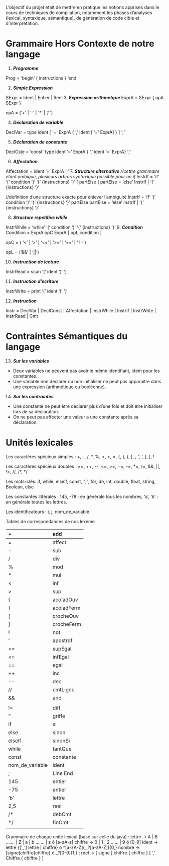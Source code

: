 
L’objectif du projet était de mettre en pratique les notions apprises dans le cours de techniques de compilation, notamment les phases d’analyses (lexical, syntaxique, sémantique), de génération de code cible et d'interprétation.


# **Grammaire Hors Contexte de notre langage** 

1. ***Programme*** 

Prog = ‘begin’ { instructions } ‘end’ 

2. ***Simple Expression*** 

SExpr = Ident | Entier | Reel 
3. ***Expression arithmetque*** 
ExprA = SExpr { opA SExpr } 

opA = (‘+’ | ‘-‘ | ‘\*’ | ‘/ ‘) 

4. ***Déclaration de variable*** 

DeclVar = type ident [ ‘=’ ExprA { ‘,’ ident [ ‘=’ ExprA] } ] ‘;’ 

5. ***Déclaration de constante*** 

DeclCste = ‘const’ type ident  ‘=’ ExprA { ‘,’ ident ‘=’ ExprA} ‘;’ 

6. ***Affectation*** 

Affectation = ident ‘=’ ExprA ‘;’ 
7. ***Structure alternative*** 
*//cettre grammaire etant ambigue, plusieurs arbres syntaxique possible pour un if* InstrIf = ‘if’ ‘(‘ condition ‘)’ ‘{‘ {instructions} ‘}’ [ partElse ] partElse = ‘else’  InstrIf | ‘{‘ {instructions} ‘}’  

//definition d’une structure exacte pour enlever l’ambiguité InstrIf = ‘if’ ‘(‘ condition ‘)’ ‘{‘ {instructions} ‘}’ partElse partElse = ‘else’  InstrIf | ‘{‘ {instructions} ‘}’  

8. ***Structure repetitive while*** 

InstrWhile = ‘while’ ‘(‘ condition ‘)’ ‘{‘ {instructions} ‘}’ 
9. ***Condition*** 
Condition = ExprA opC ExprA [ opL condition ] 

opC = ( ‘<’ | ‘>’ | ‘<=’ | ‘>=’ | ‘==’ | ‘ !=’) 

opL = (‘&&’ | ‘||’) 

10. ***Instruction de lecture*** 

InstrRead = scan ‘(‘ ident ‘)’ ‘;’ 

11. ***Instruction d’ecriture*** 

InstrWrite = print ‘(‘ ident ‘)’ ‘;’ 

12. ***Instruction*** 

Instr = DeclVar | DeclConst | Affectation | InstrWhile | InstrIf | InstrWrite | InstrRead | Cmt 




# **Contraintes Sémantiques du langage** 
13. ***Sur les variables*** 
- Deux variables ne peuvent pas avoir le même identifiant, idem pour les constantes. 
- Une variable non déclarer ou non initialiser ne peut pas apparaitre dans une expression (arithmétique ou booléenne). 
14. ***Sur les contraintes*** 
- Une constante ne peut être déclarer plus d’une fois et doit être initialiser lors de sa déclaration. 
- On ne peut pas affecter une valeur a une constante après sa déclaration. 


# **Unités lexicales** 


Les caractères spécieux simples : +, -, /, \*, %, <, >, =, {, }, (, ), \, “, ‘, [, ], ! 

Les caractères spécieux doubles : ==, ++, --, <=, >=, +=, -=, \*=, /=, &&, ||, !=, //, /\*, \*/ 

Les mots-clés: if, while, elseIf, const,  “;”, for, do, int, double, float, string, Boolean, else 

Les constantes littérales : 145, -78 : en générale tous les nombres, ‘a’, ‘b’ : en générale toutes les lettres. 

Les identificateurs : i, j, nom\_de\_variable 



Tables de correspondances de nos lexeme 

|+ |add |
| :- | :- |
|= |affect |
|- |sub |
|/ |div |
|% |mod |
|\* |mul |
|< |inf |
|> |sup |
|{ |acoladOuv |
|} |acoladFerm |
|[ |crocheOuv |
|] |crocheFerm |
|! |not |
|‘ |apostrof |
|>= |supEgal |
|<= |infEgal |
|== |egal |
|++ |inc |
|-- |dec |
|// |cmtLigne |
|&& |and |
||| |or |
|!= |diff |
|“ |griffe |
|if |si |
|else |sinon |
|elseIf |sinonSi |
|while |tantQue |
|const |constante |
|nom\_de\_variable |ident |
|; |Line End |
|145 |entier |
|-75 |entier |
|‘b’ |lettre |
|2,5 |reel |
|/\* |debCmt |
|\*/ |finCmt |
| | |


Grammaire de chaque unité lexical (basé sur celle du java) : lettre -> A | B ……. | Z | a | b ……. | z ó [a-zA-z]  chiffre -> 0 | 1 | 2 …… | 9 ó [0-9] ident -> lettre {[‘\_’] lettre | chiffre}  ó ^[a-zA-Z](\_ ?[a-zA-Z]){0,} nombre -> [signe]chiffre{chiffre} ó \_?[0-9]{1,} ; réel -> [ signe ] chiffre { chiffre } [ ‘,’ Chiffre { chiffre } ] 









